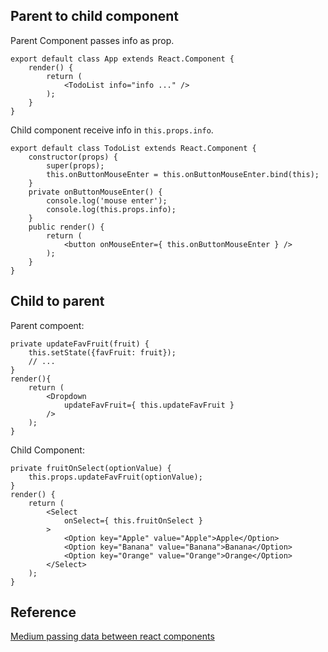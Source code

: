 ## Parent to child component


Parent Component passes info as prop.

```
export default class App extends React.Component {
	render() {
		return (
			<TodoList info="info ..." />	
		);
	}
}
```

Child component receive info in `this.props.info`.

```
export default class TodoList extends React.Component {
    constructor(props) {
        super(props);
        this.onButtonMouseEnter = this.onButtonMouseEnter.bind(this);
    }
    private onButtonMouseEnter() {
        console.log('mouse enter');
        console.log(this.props.info);
    }
    public render() {
        return (
            <button onMouseEnter={ this.onButtonMouseEnter } />
        );
    }
}
```

## Child to parent

Parent compoent:

```
private updateFavFruit(fruit) {
    this.setState({favFruit: fruit});
    // ...
}
render(){
    return (
        <Dropdown
            updateFavFruit={ this.updateFavFruit }
        />
    );    
}
```

Child Component:

```
private fruitOnSelect(optionValue) {
    this.props.updateFavFruit(optionValue);
}
render() {
    return (
        <Select
            onSelect={ this.fruitOnSelect }
        >
            <Option key="Apple" value="Apple">Apple</Option>
            <Option key="Banana" value="Banana">Banana</Option>
            <Option key="Orange" value="Orange">Orange</Option>
        </Select>
    );
}
```



## Reference

[Medium passing data between react components](https://medium.com/@ruthmpardee/passing-data-between-react-components-103ad82ebd17)